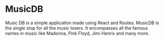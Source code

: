 # MusicDB
Music DB is a simple application made using React and Routes. MusicDB is the single stop for all the music lovers. It encompasses all the famous names in music like Madonna, Pink Floyd, Jimi Henrix and many more. 
